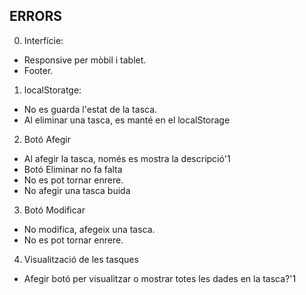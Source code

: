 ERRORS
------

0. Interfície:
 - Responsive per mòbil i tablet.
 - Footer.
 
1. localStoratge:
 - No es guarda l'estat de la tasca.
 - Al eliminar una tasca, es manté en el localStorage

2. Botó Afegir
 - Al afegir la tasca, només es mostra la descripció'1
 - Botó Eliminar no fa falta
 - No es pot tornar enrere.
 - No afegir una tasca buida

3. Botó Modificar
 - No modifica, afegeix una tasca.
 - No es pot tornar enrere.

4. Visualització de les tasques
 - Afegir botó per visualitzar o mostrar totes les dades en la tasca?'1